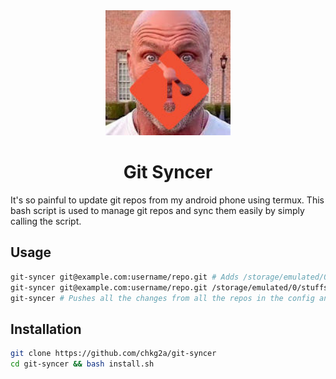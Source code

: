 
<div align="center">
    <img height="200" src="img.jpg" alt="Increase Imager logo" />
</div>

<h1 align="center"> Git Syncer </h1>
It's so painful to update git repos from my android phone using termux. This bash script is used to manage git repos and sync them easily by simply calling the script.

## Usage

```bash
git-syncer git@example.com:username/repo.git # Adds /storage/emulated/0/ (default path) to the config for auto sync
git-syncer git@example.com:username/repo.git /storage/emulated/0/stuffs # Adds /storage/emulated/0/stuffs (repoPath) to the config for auto sync
git-syncer # Pushes all the changes from all the repos in the config and pulls the new changes
```

## Installation

```bash
git clone https://github.com/chkg2a/git-syncer
cd git-syncer && bash install.sh
```
